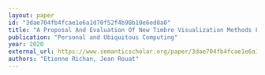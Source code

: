```yaml
---
layout: paper
id: "3dae704fb4fcae1e6a1d70f52f4b98b10e6ed0a0"
title: "A Proposal And Evaluation Of New Timbre Visualization Methods For Audio Sample Browsers"
publication: "Personal and Ubiquitous Computing"
year: 2020
external_url: https://www.semanticscholar.org/paper/3dae704fb4fcae1e6a1d70f52f4b98b10e6ed0a0
authors: "Etienne Richan, Jean Rouat"
---
```

